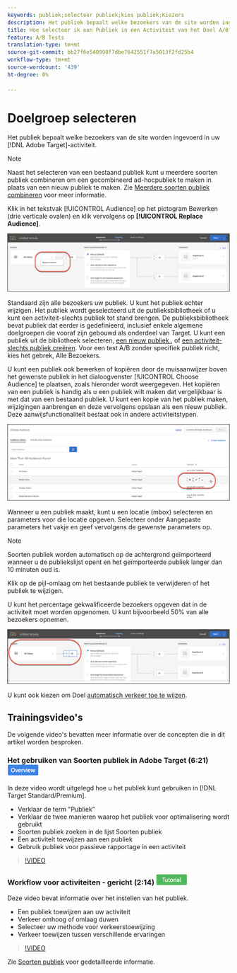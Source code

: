 ```yaml
---
keywords: publiek;selecteer publiek;kies publiek;Kiezers
description: Het publiek bepaalt welke bezoekers van de site worden ingevoerd in uw Adobe Target-activiteit.
title: Hoe selecteer ik een Publiek in een Activiteit van het Doel A/B?
feature: A/B Tests
translation-type: tm+mt
source-git-commit: bb27f6e540998f7dbe7642551f7a5013f2fd25b4
workflow-type: tm+mt
source-wordcount: '439'
ht-degree: 0%

---
```



# Doelgroep selecteren

Het publiek bepaalt welke bezoekers van de site worden ingevoerd in uw [!DNL Adobe Target]-activiteit.

>[!NOTE]
>
>Naast het selecteren van een bestaand publiek kunt u meerdere soorten publiek combineren om een gecombineerd ad-hocpubliek te maken in plaats van een nieuw publiek te maken. Zie [Meerdere soorten publiek combineren](/help/c-target/combining-multiple-audiences.md#concept_A7386F1EA4394BD2AB72399C225981E5) voor meer informatie.

Klik in het tekstvak [!UICONTROL Audience] op het pictogram Bewerken (drie verticale ovalen) en klik vervolgens op **[!UICONTROL Replace Audience]**.

![Publiek vervangen, optie](/help/c-activities/t-test-ab/t-test-create-ab/assets/replace-audience.png)

Standaard zijn alle bezoekers uw publiek. U kunt het publiek echter wijzigen. Het publiek wordt geselecteerd uit de publieksbibliotheek of u kunt een activiteit-slechts publiek tot stand brengen. De publieksbibliotheek bevat publiek dat eerder is gedefinieerd, inclusief enkele algemene doelgroepen die vooraf zijn gebouwd als onderdeel van Target. U kunt een publiek uit de bibliotheek selecteren, [een nieuw publiek ](/help/c-target/c-audiences/create-audience.md#task_1D507519D3AD4390B507F188BD294DC1), of [een activiteit-slechts publiek creëren](/help/c-target/creating-activity-only-audience.md#concept_A6BADCF530ED4AE1852E677FEBE68483). Voor een test A/B zonder specifiek publiek richt, kies het gebrek, Alle Bezoekers.

U kunt een publiek ook bewerken of kopiëren door de muisaanwijzer boven het gewenste publiek in het dialoogvenster [!UICONTROL Choose Audience] te plaatsen, zoals hieronder wordt weergegeven. Het kopiëren van een publiek is handig als u een publiek wilt maken dat vergelijkbaar is met dat van een bestaand publiek. U kunt een kopie van het publiek maken, wijzigingen aanbrengen en deze vervolgens opslaan als een nieuw publiek. Deze aanwijsfunctionaliteit bestaat ook in andere activiteitstypen.

![Publiek aanwijzen](/help/c-activities/t-test-ab/t-test-create-ab/assets/audience_picker_hover-new.png)

Wanneer u een publiek maakt, kunt u een locatie (mbox) selecteren en parameters voor die locatie opgeven. Selecteer onder Aangepaste parameters het vakje en geef vervolgens de gewenste parameters op.

>[!NOTE]
>
>Soorten publiek worden automatisch op de achtergrond geïmporteerd wanneer u de publiekslijst opent en het geïmporteerde publiek langer dan 10 minuten oud is.

Klik op de pijl-omlaag om het bestaande publiek te verwijderen of het publiek te wijzigen.

U kunt het percentage gekwalificeerde bezoekers opgeven dat in de activiteit moet worden opgenomen. U kunt bijvoorbeeld 50% van alle bezoekers opnemen.

![Percentage publiek](/help/c-activities/t-test-ab/t-test-create-ab/assets/audperc-new.png)

U kunt ook kiezen om Doel [automatisch verkeer toe te wijzen](/help/c-activities/automated-traffic-allocation/automated-traffic-allocation.md#concept_A1407678796B4C569E94CBA8A9F7F5D4).

## Trainingsvideo&#39;s

De volgende video&#39;s bevatten meer informatie over de concepten die in dit artikel worden besproken.

### Het gebruiken van Soorten publiek in Adobe Target (6:21) ![Overzichtsbadge](/help/assets/overview.png)

In deze video wordt uitgelegd hoe u het publiek kunt gebruiken in [!DNL Target Standard/Premium].

* Verklaar de term &quot;Publiek&quot;
* Verklaar de twee manieren waarop het publiek voor optimalisering wordt gebruikt
* Soorten publiek zoeken in de lijst Soorten publiek
* Een activiteit toewijzen aan een publiek
* Gebruik publiek voor passieve rapportage in een activiteit

>[!VIDEO](https://video.tv.adobe.com/v/17398)

### Workflow voor activiteiten - gericht (2:14) ![Zelfstudie-badge](/help/assets/tutorial.png)

Deze video bevat informatie over het instellen van het publiek.

* Een publiek toewijzen aan uw activiteit
* Verkeer omhoog of omlaag duwen
* Selecteer uw methode voor verkeerstoewijzing
* Verkeer toewijzen tussen verschillende ervaringen

>[!VIDEO](https://video.tv.adobe.com/v/17385)

Zie [Soorten publiek](/help/c-target/c-audiences/audiences.md#concept_65BE870D290E412D8BBF557EEA67C271) voor gedetailleerde informatie.
